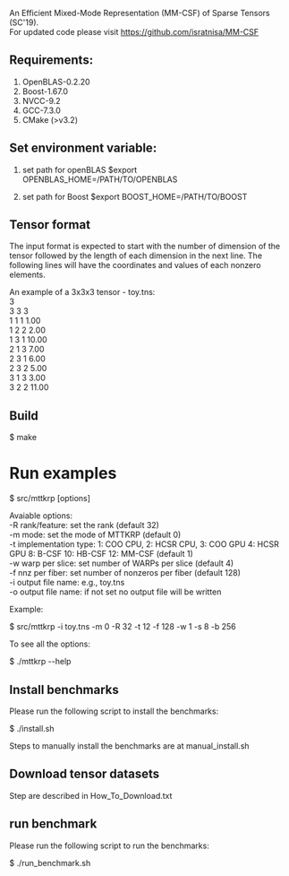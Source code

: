 An Efficient Mixed-Mode Representation (MM-CSF) of Sparse Tensors (SC'19).  
For updated code please visit https://github.com/isratnisa/MM-CSF

## Requirements:

1. OpenBLAS-0.2.20
2. Boost-1.67.0
3. NVCC-9.2
4. GCC-7.3.0
5. CMake (>v3.2)

## Set environment variable:

1. set path for openBLAS
$export OPENBLAS_HOME=/PATH/TO/OPENBLAS

2. set path for Boost
$export BOOST_HOME=/PATH/TO/BOOST

## Tensor format

The input format is expected to start with the number of dimension of the tensor followed by the length of each dimension in the next line. The following lines will have the coordinates and values of each nonzero elements.

An example of a 3x3x3 tensor - toy.tns:  
3  
3 3 3  
1 1 1 1.00  
1 2 2 2.00  
1 3 1 10.00  
2 1 3 7.00    
2 3 1 6.00    
2 3 2 5.00  
3 1 3 3.00  
3 2 2 11.00   

## Build 

$ make  

# Run examples

$ src/mttkrp [options]

Avaiable options:  
-R rank/feature: set the rank (default 32)  
-m mode: set the mode of MTTKRP (default 0)  
-t implementation type: 1: COO CPU, 2: HCSR CPU, 3: COO GPU 4: HCSR GPU  8: B-CSF 10: HB-CSF 12: MM-CSF (default 1)  
-w warp per slice: set number of WARPs per slice  (default 4)  
-f nnz per fiber: set number of nonzeros per fiber (default 128)  
-i output file name: e.g., toy.tns  
-o output file name: if not set no output file will be written  
        
Example:

$ src/mttkrp -i toy.tns -m 0 -R 32 -t 12 -f 128 -w 1 -s 8 -b 256

To see all the options: 

$ ./mttkrp --help

## Install benchmarks

Please run the following script to install the benchmarks:

$ ./install.sh

Steps to manually install the benchmarks are at manual_install.sh

## Download tensor datasets

Step are described in How_To_Download.txt

## run benchmark

Please run the following script to run the benchmarks:

$ ./run_benchmark.sh


